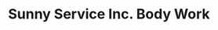 ---
title: "Sunny Service Inc. Body Work"
url: /new-york/sunny-service-inc-body-work/
shop: Massage
---